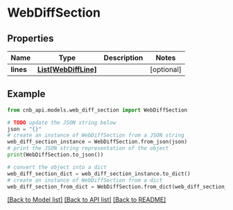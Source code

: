 # WebDiffSection


## Properties

Name | Type | Description | Notes
------------ | ------------- | ------------- | -------------
**lines** | [**List[WebDiffLine]**](WebDiffLine.md) |  | [optional] 

## Example

```python
from cnb_api.models.web_diff_section import WebDiffSection

# TODO update the JSON string below
json = "{}"
# create an instance of WebDiffSection from a JSON string
web_diff_section_instance = WebDiffSection.from_json(json)
# print the JSON string representation of the object
print(WebDiffSection.to_json())

# convert the object into a dict
web_diff_section_dict = web_diff_section_instance.to_dict()
# create an instance of WebDiffSection from a dict
web_diff_section_from_dict = WebDiffSection.from_dict(web_diff_section_dict)
```
[[Back to Model list]](../README.md#documentation-for-models) [[Back to API list]](../README.md#documentation-for-api-endpoints) [[Back to README]](../README.md)



